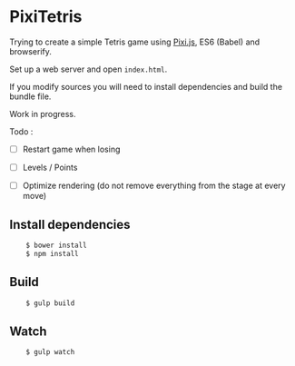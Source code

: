 # PixiTetris

Trying to create a simple Tetris game using [Pixi.js](http://github.com/pixijs/pixi.js), ES6 (Babel) and browserify.

Set up a web server and open `index.html`.

If you modify sources you will need to install dependencies and build the bundle file.

Work in progress.

Todo :

- [ ] Restart game when losing
- [ ] Levels / Points
- [ ] Optimize rendering (do not remove everything from the stage at every move)


## Install dependencies

```sh
	$ bower install
	$ npm install
```

## Build

```sh
	$ gulp build
```

## Watch

```sh
	$ gulp watch
```
